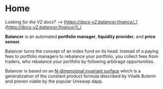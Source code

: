 # Home

_Looking for the V2 docs? --&gt;_ [_https://docs-v2.balancer.finance/_](https://docs-v2.balancer.finance/)\_\_

**Balancer** is an automated **portfolio manager**, **liquidity provider**, and **price sensor**.

Balancer turns the concept of an index fund on its head: instead of a paying fees to portfolio managers to rebalance your portfolio, you collect fees from traders, who rebalance your portfolio by following arbitrage opportunities.

Balancer is based on an [N-dimensional invariant surface](https://balancer.finance/whitepaper/) which is a generalization of the constant product formula described by Vitalik Buterin and proven viable by the popular Uniswap dapp.

